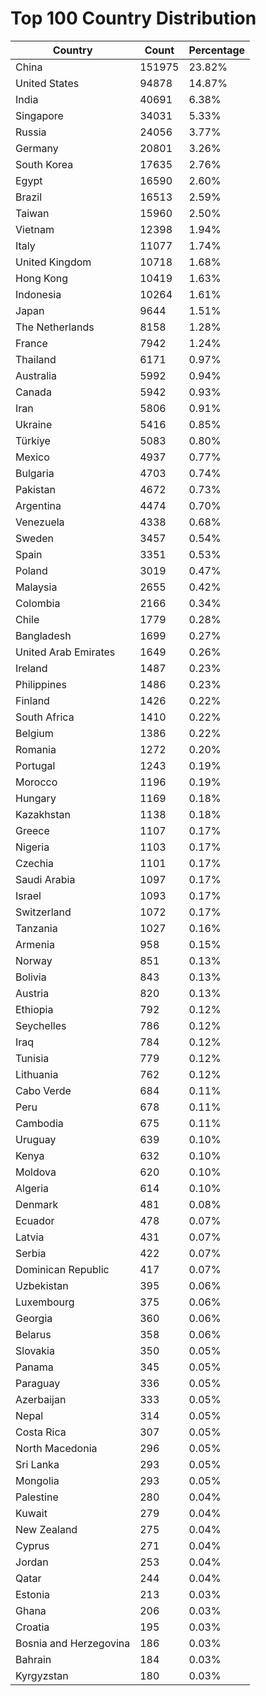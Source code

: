 # Top 100 Country Distribution
| Country | Count | Percentage |
|----|----|----|
| China | 151975 | 23.82% |
| United States | 94878 | 14.87% |
| India | 40691 | 6.38% |
| Singapore | 34031 | 5.33% |
| Russia | 24056 | 3.77% |
| Germany | 20801 | 3.26% |
| South Korea | 17635 | 2.76% |
| Egypt | 16590 | 2.60% |
| Brazil | 16513 | 2.59% |
| Taiwan | 15960 | 2.50% |
| Vietnam | 12398 | 1.94% |
| Italy | 11077 | 1.74% |
| United Kingdom | 10718 | 1.68% |
| Hong Kong | 10419 | 1.63% |
| Indonesia | 10264 | 1.61% |
| Japan | 9644 | 1.51% |
| The Netherlands | 8158 | 1.28% |
| France | 7942 | 1.24% |
| Thailand | 6171 | 0.97% |
| Australia | 5992 | 0.94% |
| Canada | 5942 | 0.93% |
| Iran | 5806 | 0.91% |
| Ukraine | 5416 | 0.85% |
| Türkiye | 5083 | 0.80% |
| Mexico | 4937 | 0.77% |
| Bulgaria | 4703 | 0.74% |
| Pakistan | 4672 | 0.73% |
| Argentina | 4474 | 0.70% |
| Venezuela | 4338 | 0.68% |
| Sweden | 3457 | 0.54% |
| Spain | 3351 | 0.53% |
| Poland | 3019 | 0.47% |
| Malaysia | 2655 | 0.42% |
| Colombia | 2166 | 0.34% |
| Chile | 1779 | 0.28% |
| Bangladesh | 1699 | 0.27% |
| United Arab Emirates | 1649 | 0.26% |
| Ireland | 1487 | 0.23% |
| Philippines | 1486 | 0.23% |
| Finland | 1426 | 0.22% |
| South Africa | 1410 | 0.22% |
| Belgium | 1386 | 0.22% |
| Romania | 1272 | 0.20% |
| Portugal | 1243 | 0.19% |
| Morocco | 1196 | 0.19% |
| Hungary | 1169 | 0.18% |
| Kazakhstan | 1138 | 0.18% |
| Greece | 1107 | 0.17% |
| Nigeria | 1103 | 0.17% |
| Czechia | 1101 | 0.17% |
| Saudi Arabia | 1097 | 0.17% |
| Israel | 1093 | 0.17% |
| Switzerland | 1072 | 0.17% |
| Tanzania | 1027 | 0.16% |
| Armenia | 958 | 0.15% |
| Norway | 851 | 0.13% |
| Bolivia | 843 | 0.13% |
| Austria | 820 | 0.13% |
| Ethiopia | 792 | 0.12% |
| Seychelles | 786 | 0.12% |
| Iraq | 784 | 0.12% |
| Tunisia | 779 | 0.12% |
| Lithuania | 762 | 0.12% |
| Cabo Verde | 684 | 0.11% |
| Peru | 678 | 0.11% |
| Cambodia | 675 | 0.11% |
| Uruguay | 639 | 0.10% |
| Kenya | 632 | 0.10% |
| Moldova | 620 | 0.10% |
| Algeria | 614 | 0.10% |
| Denmark | 481 | 0.08% |
| Ecuador | 478 | 0.07% |
| Latvia | 431 | 0.07% |
| Serbia | 422 | 0.07% |
| Dominican Republic | 417 | 0.07% |
| Uzbekistan | 395 | 0.06% |
| Luxembourg | 375 | 0.06% |
| Georgia | 360 | 0.06% |
| Belarus | 358 | 0.06% |
| Slovakia | 350 | 0.05% |
| Panama | 345 | 0.05% |
| Paraguay | 336 | 0.05% |
| Azerbaijan | 333 | 0.05% |
| Nepal | 314 | 0.05% |
| Costa Rica | 307 | 0.05% |
| North Macedonia | 296 | 0.05% |
| Sri Lanka | 293 | 0.05% |
| Mongolia | 293 | 0.05% |
| Palestine | 280 | 0.04% |
| Kuwait | 279 | 0.04% |
| New Zealand | 275 | 0.04% |
| Cyprus | 271 | 0.04% |
| Jordan | 253 | 0.04% |
| Qatar | 244 | 0.04% |
| Estonia | 213 | 0.03% |
| Ghana | 206 | 0.03% |
| Croatia | 195 | 0.03% |
| Bosnia and Herzegovina | 186 | 0.03% |
| Bahrain | 184 | 0.03% |
| Kyrgyzstan | 180 | 0.03% |
